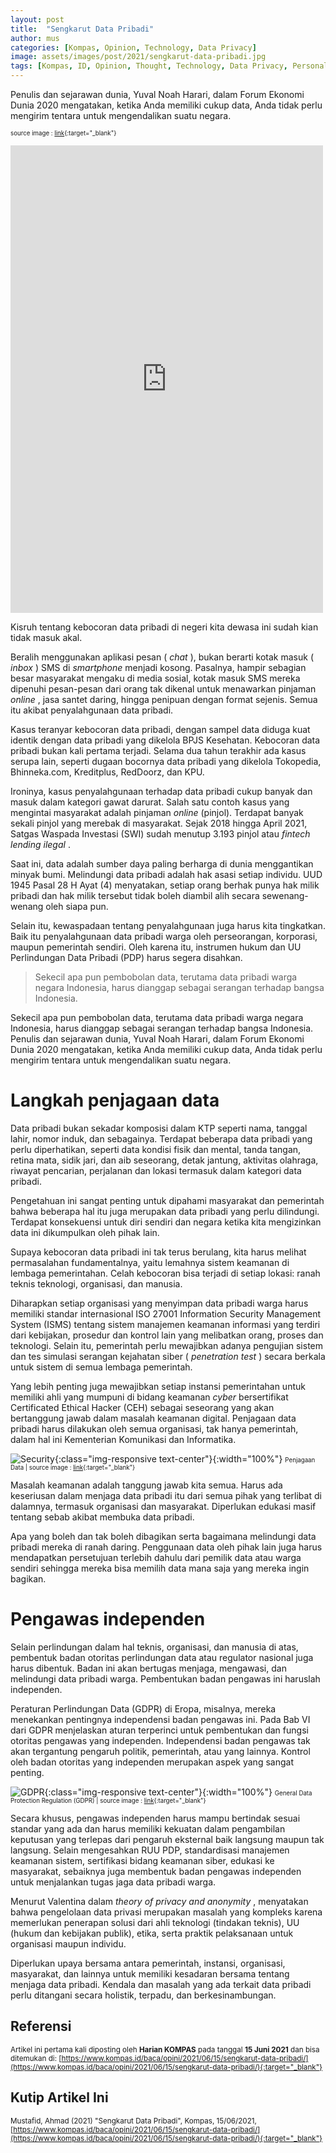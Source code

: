 ```yaml
---
layout: post
title:  "Sengkarut Data Pribadi"
author: mus
categories: [Kompas, Opinion, Technology, Data Privacy]
image: assets/images/post/2021/sengkarut-data-pribadi.jpg
tags: [Kompas, ID, Opinion, Thought, Technology, Data Privacy, Personal Data, Data Pribadi, featured]
---
```


Penulis dan sejarawan dunia, Yuval Noah Harari, dalam Forum Ekonomi Dunia 2020 mengatakan, ketika Anda memiliki cukup data, Anda tidak perlu mengirim tentara untuk mengendalikan suatu negara.

<small><small>source image : [link](https://www.facebook.com/hariankompas/posts/4640983762597362){:target="_blank"}</small></small>

<iframe src="https://www.facebook.com/plugins/post.php?href=https%3A%2F%2Fwww.facebook.com%2Fhariankompas%2Fposts%2F4640983762597362&show_text=true&width=500" width="500" height="748" style="border:none;overflow:hidden" scrolling="no" frameborder="0" allowfullscreen="true" allow="autoplay; clipboard-write; encrypted-media; picture-in-picture; web-share"></iframe>


Kisruh tentang kebocoran data pribadi di negeri kita dewasa ini sudah kian tidak masuk akal.

Beralih menggunakan aplikasi pesan ( *chat* ), bukan berarti kotak masuk ( *inbox* ) SMS di *smartphone* menjadi kosong. Pasalnya, hampir sebagian besar masyarakat mengaku di media sosial, kotak masuk SMS mereka dipenuhi pesan-pesan dari orang tak dikenal untuk menawarkan pinjaman *online* , jasa santet daring, hingga penipuan dengan format sejenis. Semua itu akibat penyalahgunaan data pribadi.

Kasus teranyar kebocoran data pribadi, dengan sampel data diduga kuat identik dengan data pribadi yang dikelola BPJS Kesehatan. Kebocoran data pribadi bukan kali pertama terjadi. Selama dua tahun terakhir ada kasus serupa lain, seperti dugaan bocornya data pribadi yang dikelola Tokopedia, Bhinneka.com, Kreditplus, RedDoorz, dan KPU.

Ironinya, kasus penyalahgunaan terhadap data pribadi cukup banyak dan masuk dalam kategori gawat darurat. Salah satu contoh kasus yang mengintai masyarakat adalah pinjaman *online* (pinjol). Terdapat banyak sekali pinjol yang merebak di masyarakat. Sejak 2018 hingga April 2021, Satgas Waspada Investasi (SWI) sudah menutup 3.193 pinjol atau *fintech lending ilegal* .

Saat ini, data adalah sumber daya paling berharga di dunia menggantikan minyak bumi. Melindungi data pribadi adalah hak asasi setiap individu. UUD 1945 Pasal 28 H Ayat (4) menyatakan, setiap orang berhak punya hak milik pribadi dan hak milik tersebut tidak boleh diambil alih secara sewenang-wenang oleh siapa pun.

Selain itu, kewaspadaan tentang penyalahgunaan juga harus kita tingkatkan. Baik itu penyalahgunaan data pribadi warga oleh perseorangan, korporasi, maupun pemerintah sendiri. Oleh karena itu, instrumen hukum dan UU Perlindungan Data Pribadi (PDP) harus segera disahkan.

> Sekecil apa pun pembobolan data, terutama data pribadi warga negara Indonesia, harus dianggap sebagai serangan terhadap bangsa Indonesia.


Sekecil apa pun pembobolan data, terutama data pribadi warga negara Indonesia, harus dianggap sebagai serangan terhadap bangsa Indonesia. Penulis dan sejarawan dunia, Yuval Noah Harari, dalam Forum Ekonomi Dunia 2020 mengatakan, ketika Anda memiliki cukup data, Anda tidak perlu mengirim tentara untuk mengendalikan suatu negara.


# Langkah penjagaan data

Data pribadi bukan sekadar komposisi dalam KTP seperti nama, tanggal lahir, nomor induk, dan sebagainya. Terdapat beberapa data pribadi yang perlu diperhatikan, seperti data kondisi fisik dan mental, tanda tangan, retina mata, sidik jari, dan aib seseorang, detak jantung, aktivitas olahraga, riwayat pencarian, perjalanan dan lokasi termasuk dalam kategori data pribadi.

Pengetahuan ini sangat penting untuk dipahami masyarakat dan pemerintah bahwa beberapa hal itu juga merupakan data pribadi yang perlu dilindungi. Terdapat konsekuensi untuk diri sendiri dan negara ketika kita mengizinkan data ini dikumpulkan oleh pihak lain.

Supaya kebocoran data pribadi ini tak terus berulang, kita harus melihat permasalahan fundamentalnya, yaitu lemahnya sistem keamanan di lembaga pemerintahan. Celah kebocoran bisa terjadi di setiap lokasi: ranah teknis teknologi, organisasi, dan manusia.

Diharapkan setiap organisasi yang menyimpan data pribadi warga harus memiliki standar internasional ISO 27001 Information Security Management System (ISMS) tentang sistem manajemen keamanan informasi yang terdiri dari kebijakan, prosedur dan kontrol lain yang melibatkan orang, proses dan teknologi. Selain itu, pemerintah perlu mewajibkan adanya pengujian sistem dan tes simulasi serangan kejahatan siber ( *penetration test* ) secara berkala untuk sistem di semua lembaga pemerintah.

Yang lebih penting juga mewajibkan setiap instansi pemerintahan untuk memiliki ahli yang mumpuni di bidang keamanan *cyber* bersertifikat Certificated Ethical Hacker (CEH) sebagai seseorang yang akan bertanggung jawab dalam masalah keamanan digital. Penjagaan data pribadi harus dilakukan oleh semua organisasi, tak hanya pemerintah, dalam hal ini Kementerian Komunikasi dan Informatika.

![Security](/assets/images/post/2021/security.jpg){:class="img-responsive text-center"}{:width="100%"} 
<small><small>Penjagaan Data | source image : [link](https://unsplash.com/photos/8FxJi5wuwKc){:target="_blank"}</small></small>
  

Masalah keamanan adalah tanggung jawab kita semua. Harus ada keseriusan dalam menjaga data pribadi itu dari semua pihak yang terlibat di dalamnya, termasuk organisasi dan masyarakat. Diperlukan edukasi masif tentang sebab akibat membuka data pribadi.

Apa yang boleh dan tak boleh dibagikan serta bagaimana melindungi data pribadi mereka di ranah daring. Penggunaan data oleh pihak lain juga harus mendapatkan persetujuan terlebih dahulu dari pemilik data atau warga sendiri sehingga mereka bisa memilih data mana saja yang mereka ingin bagikan.


# Pengawas independen

Selain perlindungan dalam hal teknis, organisasi, dan manusia di atas, pembentuk badan otoritas perlindungan data atau regulator nasional juga harus dibentuk. Badan ini akan bertugas menjaga, mengawasi, dan melindungi data pribadi warga. Pembentukan badan pengawas ini haruslah independen.

Peraturan Perlindungan Data (GDPR) di Eropa, misalnya, mereka menekankan pentingnya independensi badan pengawas ini. Pada Bab VI dari GDPR menjelaskan aturan terperinci untuk pembentukan dan fungsi otoritas pengawas yang independen. Independensi badan pengawas tak akan tergantung pengaruh politik, pemerintah, atau yang lainnya. Kontrol oleh badan otoritas yang independen merupakan aspek yang sangat penting.

![GDPR](/assets/images/post/2021/gdpr.png){:class="img-responsive text-center"}{:width="100%"} 
<small><small>General Data Protection Regulation (GDPR)
 | source image : [link](https://eipacc.eu/2018/02/07/european-commission/){:target="_blank"}</small></small>

Secara khusus, pengawas independen harus mampu bertindak sesuai standar yang ada dan harus memiliki kekuatan dalam pengambilan keputusan yang terlepas dari pengaruh eksternal baik langsung maupun tak langsung. Selain mengesahkan RUU PDP, standardisasi manajemen keamanan sistem, sertifikasi bidang keamanan siber, edukasi ke masyarakat, sebaiknya juga membentuk badan pengawas independen untuk menjalankan tugas jaga data pribadi warga.

Menurut Valentina dalam *theory of privacy and anonymity* , menyatakan bahwa pengelolaan data privasi merupakan masalah yang kompleks karena memerlukan penerapan solusi dari ahli teknologi (tindakan teknis), UU (hukum dan kebijakan publik), etika, serta praktik pelaksanaan untuk organisasi maupun individu.

Diperlukan upaya bersama antara pemerintah, instansi, organisasi, masyarakat, dan lainnya untuk memiliki kesadaran bersama tentang menjaga data pribadi. Kendala dan masalah yang ada terkait data pribadi perlu ditangani secara holistik, terpadu, dan berkesinambungan.




## Referensi

<small>Artikel ini pertama kali diposting oleh **Harian KOMPAS** pada tanggal **15 Juni 2021** dan bisa ditemukan di: [https://www.kompas.id/baca/opini/2021/06/15/sengkarut-data-pribadi/](https://www.kompas.id/baca/opini/2021/06/15/sengkarut-data-pribadi/){:target="_blank"} </small>


## Kutip Artikel Ini

<small>Mustafid, Ahmad (2021) "Sengkarut Data Pribadi", Kompas, 15/06/2021, [https://www.kompas.id/baca/opini/2021/06/15/sengkarut-data-pribadi/](https://www.kompas.id/baca/opini/2021/06/15/sengkarut-data-pribadi/){:target="_blank"} </small>




